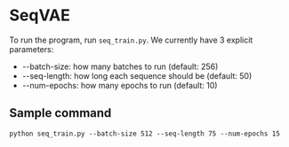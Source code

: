 # SeqVAE

To run the program, run `seq_train.py`. We currently have 3 explicit parameters: 
- --batch-size: how many batches to run (default: 256)
- --seq-length: how long each sequence should be (default: 50)
- --num-epochs: how many epochs to run (default: 10)

## Sample command
```
python seq_train.py --batch-size 512 --seq-length 75 --num-epochs 15
```

